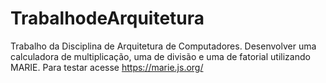 # TrabalhodeArquitetura
 Trabalho da Disciplina de Arquitetura de Computadores. Desenvolver uma calculadora de multiplicação, uma de divisão e uma de fatorial utilizando MARIE. 
Para testar acesse https://marie.js.org/

